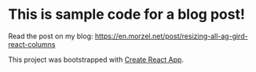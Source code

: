 # This is sample code for a blog post!

Read the post on my blog: https://en.morzel.net/post/resizing-all-ag-gird-react-columns

This project was bootstrapped with [Create React App](https://github.com/facebook/create-react-app).

